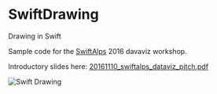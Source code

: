 # SwiftDrawing
Drawing in Swift

Sample code for the [SwiftAlps](https://www.theswiftalps.com/) 2016 davaviz workshop.

Introductory slides here: [20161110\_swiftalps\_dataviz\_pitch.pdf](http://seriot.ch/resources/swiftalps2016/20161110_swiftalps_dataviz_pitch.pdf)

![Swift Drawing](SwiftDrawing.png)
